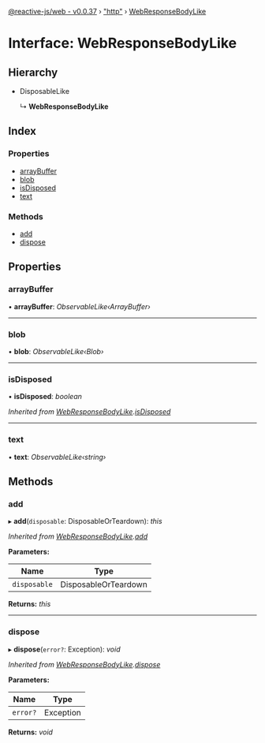 [@reactive-js/web - v0.0.37](../README.md) › ["http"](../modules/_http_.md) › [WebResponseBodyLike](_http_.webresponsebodylike.md)

# Interface: WebResponseBodyLike

## Hierarchy

* DisposableLike

  ↳ **WebResponseBodyLike**

## Index

### Properties

* [arrayBuffer](_http_.webresponsebodylike.md#arraybuffer)
* [blob](_http_.webresponsebodylike.md#blob)
* [isDisposed](_http_.webresponsebodylike.md#isdisposed)
* [text](_http_.webresponsebodylike.md#text)

### Methods

* [add](_http_.webresponsebodylike.md#add)
* [dispose](_http_.webresponsebodylike.md#dispose)

## Properties

###  arrayBuffer

• **arrayBuffer**: *ObservableLike‹ArrayBuffer›*

___

###  blob

• **blob**: *ObservableLike‹Blob›*

___

###  isDisposed

• **isDisposed**: *boolean*

*Inherited from [WebResponseBodyLike](_http_.webresponsebodylike.md).[isDisposed](_http_.webresponsebodylike.md#isdisposed)*

___

###  text

• **text**: *ObservableLike‹string›*

## Methods

###  add

▸ **add**(`disposable`: DisposableOrTeardown): *this*

*Inherited from [WebResponseBodyLike](_http_.webresponsebodylike.md).[add](_http_.webresponsebodylike.md#add)*

**Parameters:**

Name | Type |
------ | ------ |
`disposable` | DisposableOrTeardown |

**Returns:** *this*

___

###  dispose

▸ **dispose**(`error?`: Exception): *void*

*Inherited from [WebResponseBodyLike](_http_.webresponsebodylike.md).[dispose](_http_.webresponsebodylike.md#dispose)*

**Parameters:**

Name | Type |
------ | ------ |
`error?` | Exception |

**Returns:** *void*
